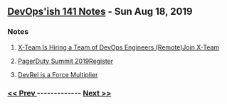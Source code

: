 ## [DevOps'ish 141 Notes](https://devopsish.com/141/notes/) - Sun Aug 18, 2019

### Notes
1. [X-Team Is Hiring a Team of DevOps Engineers (Remote)Join X-Team](https://x-team.com/remote-devops-engineer-jobs/?utm_source=devopsish&utm_medium=email-ad)

1. [PagerDuty Summit 2019Register](https://summit.pagerduty.com/)

1. [DevRel is a Force Multiplier](https://cshort.co/2K9XsgV)


### [ << Prev ](devopsweeklynotes-140.md) ------------- [ Next >> ](devopsweeklynotes-142.md)